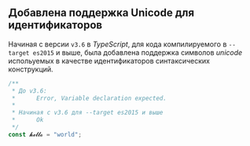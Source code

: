 ## Добавлена поддержка Unicode для идентификаторов

Начиная с версии `v3.6` в *TypeScript*, для кода компилируемого в `--target es2015` и выше, была добавлена поддержка символов *unicode* испольуемых в качестве идентификаторов синтаксических конструкций.

`````typescript
/**
 * До v3.6:
 *      Error, Variable declaration expected.
 *      
 * Начиная с v3.6 для --target es2015 и выше
 *      Ok
 */
const 𝓱𝓮𝓵𝓵𝓸 = "world";
`````